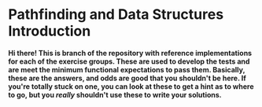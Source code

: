 # Pathfinding and Data Structures Introduction

**Hi there! This is branch of the repository with reference implementations for each of the exercise groups.
These are used to develop the tests and are meet the minimum functional expectations to pass them. 
Basically, these are the answers, and odds are good that you shouldn't be here. If you're totally stuck on
one, you can look at these to get a hint as to where to go, but you *really* shouldn't use these to
write your solutions.**
